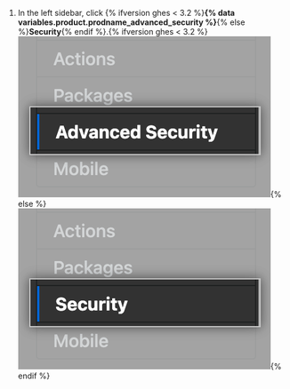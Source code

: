 1. In the left sidebar, click {% ifversion ghes < 3.2 %}**{% data variables.product.prodname_advanced_security %}**{% else %}**Security**{% endif %}.{% ifversion ghes < 3.2 %}
![Advanced Security sidebar](/assets/images/enterprise/management-console/sidebar-advanced-security.png){% else %}
![Security sidebar](/assets/images/enterprise/3.2/management-console/sidebar-security.png){% endif %}
